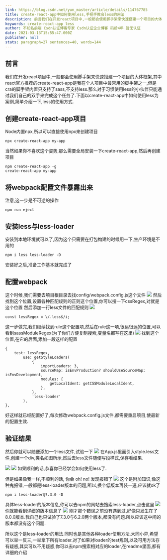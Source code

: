 ```yaml
---
link: https://blog.csdn.net/yun_master/article/details/114767785
title: create-react-app中如何使用less,手把手教会less的用法
description: 前言我们在开发react项目中,一般都会使用脚手架来快速搭建一个项目的大体框架,其中react官方推荐的create-react-app是我在个人项目中最常用的脚手架之一,但是cra的脚手架内置只支持了sass,不支持less.那么对于习惯使用less的小伙伴只能通过我们自己的双手来完成这个任务了.下面以create-react-app中如何使用less为案例,简单介绍一下,less的使用方式.创建create-react-app项目Node内置npx,所以可以直接使用npx来创建项目npx cre
keywords: create-react-app less
author: 不知名前端 Csdn认证博客专家 Csdn认证企业博客 码龄4年 暂无认证
date: 2021-03-13T15:55:47.000Z
publisher: null
stats: paragraph=27 sentences=40, words=144
---
```

## 前言

我们在开发react项目中,一般都会使用脚手架来快速搭建一个项目的大体框架,其中react官方推荐的create-react-app是我在个人项目中最常用的脚手架之一,但是cra的脚手架内置只支持了sass,不支持less.那么对于习惯使用less的小伙伴只能通过我们自己的双手来完成这个任务了.下面以create-react-app中如何使用less为案例,简单介绍一下,less的使用方式.

## 创建create-react-app项目

Node内置npx,所以可以直接使用npx来创建项目

```
npx create-react-app my-app
```

当然如果你不喜欢这个姿势,那么需要全局安装一下create-react-app,然后再创建项目

```
npm create-react-app -g
create-react-app my-app
```

## 将webpack配置文件暴露出来

注意,这一步是不可逆的操作

```
npm run eject
```

## 安装less与less-loader

安装到本地环境就可以了,因为这个只需要在打包构建的时候用一下,生产环境是不用的

```
npm i less less-loader -D
```

安装好之后,准备工作基本就完成了

## 配置webpack

这个时候,我们需要去项目根目录去找config/webpack.config.js这个文件
![](https://img-blog.csdnimg.cn/20210313233011636.png?x-oss-process=image/watermark,type_ZmFuZ3poZW5naGVpdGk,shadow_10,text_aHR0cHM6Ly9ibG9nLmNzZG4ubmV0L3l1bl9tYXN0ZXI=,size_16,color_FFFFFF,t_70)
然后找到这个位置,设置各种匹配规则的正则这个位置,你可以搜一下cssRegex,对就是这个位置
然后添加一行less文件的匹配规则
![](https://img-blog.csdnimg.cn/20210313233201861.png?x-oss-process=image/watermark,type_ZmFuZ3poZW5naGVpdGk,shadow_10,text_aHR0cHM6Ly9ibG9nLmNzZG4ubmV0L3l1bl9tYXN0ZXI=,size_16,color_FFFFFF,t_70)

```
const lessRegex = \/.less$/i;
```

这一步做完,我们继续找到rule这个配置项,然后在rule这一项,很远很远的位置,可以看到sassModuleRegex(为了你们方便复制搜索,变量名都写在这里)
![](https://img-blog.csdnimg.cn/20210313233648307.png?x-oss-process=image/watermark,type_ZmFuZ3poZW5naGVpdGk,shadow_10,text_aHR0cHM6Ly9ibG9nLmNzZG4ubmV0L3l1bl9tYXN0ZXI=,size_16,color_FFFFFF,t_70)
找到这个位置,在它的后面,添加一段这样的配置

```
{
	test: lessRegex,
		use: getStyleLoaders(
			{
				importLoaders: 3,
				sourceMap: isEnvProduction? shouldUseSourceMap: isEnvDevelopment,
                modules: {
                	getLocalIdent: getCSSModuleLocalIdent,
                },
            },
            'less-loader'
        ),
},
```

好这样就已经配置好了,每次修改webpack.config.js文件,都需要重启项目,使最新的配置生效.

## 验证结果

然后你就可以随便添加一个less文件,试验一下
![](https://img-blog.csdnimg.cn/20210313234217936.png?x-oss-process=image/watermark,type_ZmFuZ3poZW5naGVpdGk,shadow_10,text_aHR0cHM6Ly9ibG9nLmNzZG4ubmV0L3l1bl9tYXN0ZXI=,size_16,color_FFFFFF,t_70)
在App.js里面引入style.less文件,创建一个div,类名如图所示,然后去less文件随便写段样式,保存看结果.

![](https://img-blog.csdnimg.cn/20210313234333570.png?x-oss-process=image/watermark,type_ZmFuZ3poZW5naGVpdGk,shadow_10,text_aHR0cHM6Ly9ibG9nLmNzZG4ubmV0L3l1bl9tYXN0ZXI=,size_16,color_FFFFFF,t_70)
![](https://img-blog.csdnimg.cn/20210313234435896.png?x-oss-process=image/watermark,type_ZmFuZ3poZW5naGVpdGk,shadow_10,text_aHR0cHM6Ly9ibG9nLmNzZG4ubmV0L3l1bl9tYXN0ZXI=,size_16,color_FFFFFF,t_70)
如果顺利的话,恭喜你已经学会如何使用less了.

但是如果像我一样,不顺利的话, 你会 oh! no! 发现报错了
![](https://img-blog.csdnimg.cn/20210313234607530.png?x-oss-process=image/watermark,type_ZmFuZ3poZW5naGVpdGk,shadow_10,text_aHR0cHM6Ly9ibG9nLmNzZG4ubmV0L3l1bl9tYXN0ZXI=,size_16,color_FFFFFF,t_70)
这个是附加知识,像这种鬼报错,一般都是less-loader版本的问题,所以,换个低版本再装一遍,应该就ok了

```
npm i less-loader@7.3.0 -D
```

具体less-loader的版本信息,你可以去npm的网站去搜索less-loader,点击这里
![](https://img-blog.csdnimg.cn/20210313235206854.png?x-oss-process=image/watermark,type_ZmFuZ3poZW5naGVpdGk,shadow_10,text_aHR0cHM6Ly9ibG9nLmNzZG4ubmV0L3l1bl9tYXN0ZXI=,size_16,color_FFFFFF,t_70)
你就能看到详细的版本信息了
![](https://img-blog.csdnimg.cn/20210313235131299.png?x-oss-process=image/watermark,type_ZmFuZ3poZW5naGVpdGk,shadow_10,text_aHR0cHM6Ly9ibG9nLmNzZG4ubmV0L3l1bl9tYXN0ZXI=,size_16,color_FFFFFF,t_70)
刚才那个错误之前没有遇到过,好像只发生在了8.0.0版本.我自己也只试验了7.3.0与6.2.0两个版本,都没有问题.所以应该这中间的版本都没有这个问题.

所以这个是less-loader的用法.同时也是其他各种loader使用方法.大同小异,希望可以举一反三,一举拿下所有loader.对了如果对loader的test规则,以及可用方法存有疑惑,其实可以不用疑惑,你可以去npm搜索相对应的loader,在readme里面,都有详细的介绍
